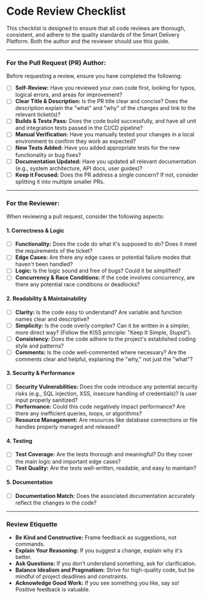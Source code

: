 # Code Review Checklist

This checklist is designed to ensure that all code reviews are thorough, consistent, and adhere to the quality standards of the Smart Delivery Platform. Both the author and the reviewer should use this guide.

---

### For the Pull Request (PR) Author:

Before requesting a review, ensure you have completed the following:

-   [ ] **Self-Review:** Have you reviewed your own code first, looking for typos, logical errors, and areas for improvement?
-   [ ] **Clear Title & Description:** Is the PR title clear and concise? Does the description explain the "what" and "why" of the changes and link to the relevant ticket(s)?
-   [ ] **Builds & Tests Pass:** Does the code build successfully, and have all unit and integration tests passed in the CI/CD pipeline?
-   [ ] **Manual Verification:** Have you manually tested your changes in a local environment to confirm they work as expected?
-   [ ] **New Tests Added:** Have you added appropriate tests for the new functionality or bug fixes?
-   [ ] **Documentation Updated:** Have you updated all relevant documentation (e.g., system architecture, API docs, user guides)?
-   [ ] **Keep it Focused:** Does the PR address a single concern? If not, consider splitting it into multiple smaller PRs.

---

### For the Reviewer:

When reviewing a pull request, consider the following aspects:

#### 1. Correctness & Logic

-   [ ] **Functionality:** Does the code do what it's supposed to do? Does it meet the requirements of the ticket?
-   [ ] **Edge Cases:** Are there any edge cases or potential failure modes that haven't been handled?
-   [ ] **Logic:** Is the logic sound and free of bugs? Could it be simplified?
-   [ ] **Concurrency & Race Conditions:** If the code involves concurrency, are there any potential race conditions or deadlocks?

#### 2. Readability & Maintainability

-   [ ] **Clarity:** Is the code easy to understand? Are variable and function names clear and descriptive?
-   [ ] **Simplicity:** Is the code overly complex? Can it be written in a simpler, more direct way? (Follow the KISS principle: "Keep It Simple, Stupid").
-   [ ] **Consistency:** Does the code adhere to the project's established coding style and patterns?
-   [ ] **Comments:** Is the code well-commented where necessary? Are the comments clear and helpful, explaining the "why," not just the "what"?

#### 3. Security & Performance

-   [ ] **Security Vulnerabilities:** Does the code introduce any potential security risks (e.g., SQL injection, XSS, insecure handling of credentials)? Is user input properly sanitized?
-   [ ] **Performance:** Could this code negatively impact performance? Are there any inefficient queries, loops, or algorithms?
-   [ ] **Resource Management:** Are resources like database connections or file handles properly managed and released?

#### 4. Testing

-   [ ] **Test Coverage:** Are the tests thorough and meaningful? Do they cover the main logic and important edge cases?
-   [ ] **Test Quality:** Are the tests well-written, readable, and easy to maintain?

#### 5. Documentation

-   [ ] **Documentation Match:** Does the associated documentation accurately reflect the changes in the code?

---

### Review Etiquette

*   **Be Kind and Constructive:** Frame feedback as suggestions, not commands.
*   **Explain Your Reasoning:** If you suggest a change, explain why it's better.
*   **Ask Questions:** If you don't understand something, ask for clarification.
*   **Balance Idealism and Pragmatism:** Strive for high-quality code, but be mindful of project deadlines and constraints.
*   **Acknowledge Good Work:** If you see something you like, say so! Positive feedback is valuable.